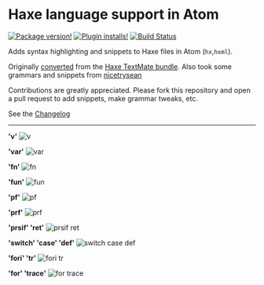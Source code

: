 # Haxe language support in Atom

[![Package version!](https://img.shields.io/apm/v/language-haxe.svg?style=flat-square)](https://atom.io/packages/language-haxe) [![Plugin installs!](https://img.shields.io/apm/dm/language-haxe.svg?style=flat-square)](https://atom.io/packages/language-haxe) [![Build Status](https://travis-ci.org/theRemix/language-haxe.svg?branch=master)](https://travis-ci.org/theRemix/language-haxe)

Adds syntax highlighting and snippets to Haxe files in Atom (`hx`,`hxml`).

Originally [converted](http://atom.io/docs/latest/converting-a-text-mate-bundle)
from the [Haxe TextMate bundle](https://github.com/jdonaldson/HaXe.tmbundle).
Also took some grammars and snippets from [nicetrysean](https://github.com/nicetrysean/atom-haxe)

Contributions are greatly appreciated. Please fork this repository and open a
pull request to add snippets, make grammar tweaks, etc.

See the [Changelog](https://github.com/theRemix/language-haxe/blob/master/CHANGELOG.md)

***

**'v'**
![v](http://i.imgur.com/J3ytuSc.gif)

**'var'**
![var](http://i.imgur.com/c7oiRUj.gif)

**'fn'**
![fn](http://i.imgur.com/9sSup2a.gif)

**'fun'**
![fun](http://i.imgur.com/F8GOyD5.gif)

**'pf'**
![pf](http://i.imgur.com/JTlbPa9.gif)

**'prf'**
![prf](http://i.imgur.com/2ytFnNt.gif)

**'prsif' 'ret'**
![prsif ret](http://i.imgur.com/EpRCRCG.gif)

**'switch' 'case' 'def'**
![switch case def](http://i.imgur.com/5oFnPTg.gif)

**'fori' 'tr'**
![fori tr](http://i.imgur.com/jD1IQtt.gif)

**'for' 'trace'**
![for trace](http://i.imgur.com/HocLlST.gif)

